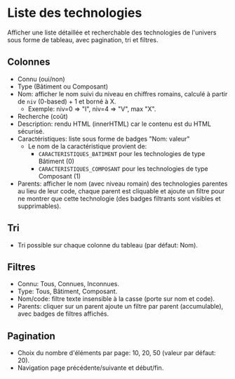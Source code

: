 # Liste des technologies

Afficher une liste détaillée et recherchable des technologies de l'univers sous forme de tableau, avec pagination,
tri et filtres.

## Colonnes
- Connu (oui/non)
- Type (Bâtiment ou Composant)
- Nom: afficher le nom suivi du niveau en chiffres romains, calculé à partir de `niv` (0-based) + 1 et borné à X.
  - Exemple: niv=0 => "I", niv=4 => "V", max "X".
- Recherche (coût)
- Description: rendu HTML (innerHTML) car le contenu est du HTML sécurisé.
- Caractéristiques: liste sous forme de badges "Nom: valeur"
  - Le nom de la caractéristique provient de:
    - `CARACTERISTIQUES_BATIMENT` pour les technologies de type Bâtiment (0)
    - `CARACTERISTIQUES_COMPOSANT` pour les technologies de type Composant (1)
- Parents: afficher le nom (avec niveau romain) des technologies parentes au lieu de leur code, chaque parent est
  cliquable et ajoute un filtre pour ne montrer que cette technologie (des badges filtrants sont visibles et supprimables).

## Tri
- Tri possible sur chaque colonne du tableau (par défaut: Nom).

## Filtres
- Connu: Tous, Connues, Inconnues.
- Type: Tous, Bâtiment, Composant.
- Nom/code: filtre texte insensible à la casse (porte sur nom et code).
- Parents: cliquer sur un parent ajoute un filtre par parent (accumulable), avec badges de filtres affichés.

## Pagination
- Choix du nombre d'éléments par page: 10, 20, 50 (valeur par défaut: 20).
- Navigation page précédente/suivante et début/fin.
